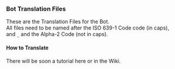 ### Bot Translation Files
These are the Translation Files for the Bot.<br>
All files need to be named after the ISO 639-1 Code code (in caps),<br>
and `_` and the Alpha-2 Code (not in caps).

#### How to Translate
There will be soon a tutorial here or in the Wiki.
